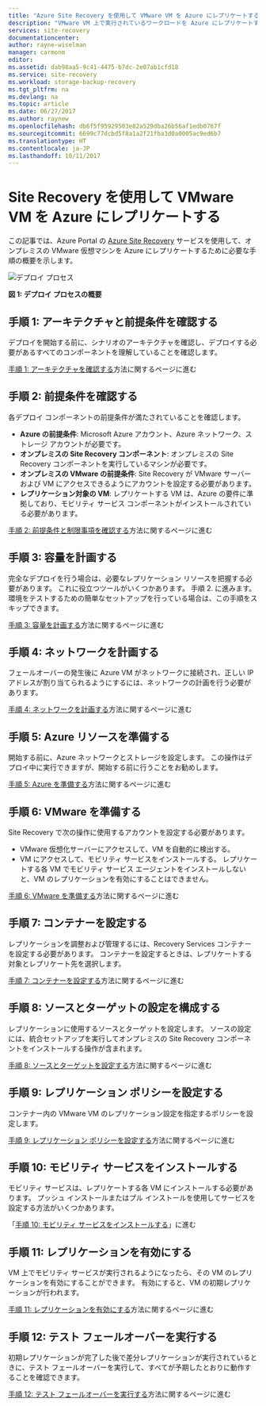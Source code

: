 ```yaml
---
title: "Azure Site Recovery を使用して VMware VM を Azure にレプリケートする | Microsoft Docs"
description: "VMware VM 上で実行されているワークロードを Azure にレプリケートするための手順の概要を示します"
services: site-recovery
documentationcenter: 
author: rayne-wiselman
manager: carmonm
editor: 
ms.assetid: dab98aa5-9c41-4475-b7dc-2e07ab1cfd18
ms.service: site-recovery
ms.workload: storage-backup-recovery
ms.tgt_pltfrm: na
ms.devlang: na
ms.topic: article
ms.date: 06/27/2017
ms.author: raynew
ms.openlocfilehash: db6f5f95929503e82a529dba26b56af1edb0767f
ms.sourcegitcommit: 6699c77dcbd5f8a1a2f21fba3d0a0005ac9ed6b7
ms.translationtype: HT
ms.contentlocale: ja-JP
ms.lasthandoff: 10/11/2017
---
```

# <a name="replicate-vmware-vms-to-azure-with-site-recovery"></a>Site Recovery を使用して VMware VM を Azure にレプリケートする

この記事では、Azure Portal の [Azure Site Recovery](site-recovery-overview.md) サービスを使用して、オンプレミスの VMware 仮想マシンを Azure にレプリケートするために必要な手順の概要を示します。


![デプロイ プロセス](./media/vmware-walkthrough-overview/vmware-to-azure-process.png)

**図 1: デプロイ プロセスの概要**

## <a name="step-1-review-architecture-and-prerequisites"></a>手順 1: アーキテクチャと前提条件を確認する

デプロイを開始する前に、シナリオのアーキテクチャを確認し、デプロイする必要があるすべてのコンポーネントを理解していることを確認します。

[手順 1: アーキテクチャを確認する](vmware-walkthrough-architecture.md)方法に関するページに進む


## <a name="step-2-review-prerequisites"></a>手順 2: 前提条件を確認する

各デプロイ コンポーネントの前提条件が満たされていることを確認します。

- **Azure の前提条件**: Microsoft Azure アカウント、Azure ネットワーク、ストレージ アカウントが必要です。
- **オンプレミスの Site Recovery コンポーネント**: オンプレミスの Site Recovery コンポーネントを実行しているマシンが必要です。
- **オンプレミスの VMware の前提条件**: Site Recovery が VMware サーバーおよび VM にアクセスできるようにアカウントを設定する必要があります。
- **レプリケーション対象の VM**: レプリケートする VM は、Azure の要件に準拠しており、モビリティ サービス コンポーネントがインストールされている必要があります。

[手順 2: 前提条件と制限事項を確認する](vmware-walkthrough-prerequisites.md)方法に関するページに進む

## <a name="step-3-plan-capacity"></a>手順 3: 容量を計画する

完全なデプロイを行う場合は、必要なレプリケーション リソースを把握する必要があります。 これに役立つツールがいくつかあります。 手順 2. に進みます。 環境をテストするための簡単なセットアップを行っている場合は、この手順をスキップできます。

[手順 3: 容量を計画する](vmware-walkthrough-capacity.md)方法に関するページに進む

## <a name="step-4-plan-networking"></a>手順 4: ネットワークを計画する

フェールオーバーの発生後に Azure VM がネットワークに接続され、正しい IP アドレスが割り当てられるようにするには、ネットワークの計画を行う必要があります。

[手順 4: ネットワークを計画する](vmware-walkthrough-network.md)方法に関するページに進む

##  <a name="step-5-prepare-azure-resources"></a>手順 5: Azure リソースを準備する

開始する前に、Azure ネットワークとストレージを設定します。 この操作はデプロイ中に実行できますが、開始する前に行うことをお勧めします。

[手順 5: Azure を準備する](vmware-walkthrough-prepare-azure.md)方法に関するページに進む


## <a name="step-6-prepare-vmware"></a>手順 6: VMware を準備する

Site Recovery で次の操作に使用するアカウントを設定する必要があります。

- VMware 仮想化サーバーにアクセスして、VM を自動的に検出する。
- VM にアクセスして、モビリティ サービスをインストールする。 レプリケートする各 VM でモビリティ サービス エージェントをインストールしないと、VM のレプリケーションを有効にすることはできません。

[手順 6: VMware を準備する](vmware-walkthrough-prepare-vmware.md)方法に関するページに進む

## <a name="step-7-set-up-a-vault"></a>手順 7: コンテナーを設定する

レプリケーションを調整および管理するには、Recovery Services コンテナーを設定する必要があります。 コンテナーを設定するときは、レプリケートする対象とレプリケート先を選択します。

[手順 7: コンテナーを設定する](vmware-walkthrough-create-vault.md)方法に関するページに進む

## <a name="step-8-configure-source-and-target-settings"></a>手順 8: ソースとターゲットの設定を構成する

レプリケーションに使用するソースとターゲットを設定します。 ソースの設定には、統合セットアップを実行してオンプレミスの Site Recovery コンポーネントをインストールする操作が含まれます。

[手順 8: ソースとターゲットを設定する](vmware-walkthrough-source-target.md)方法に関するページに進む

## <a name="step-9-set-up-a-replication-policy"></a>手順 9: レプリケーション ポリシーを設定する

コンテナー内の VMware VM のレプリケーション設定を指定するポリシーを設定します。

[手順 9: レプリケーション ポリシーを設定する](vmware-walkthrough-replication.md)方法に関するページに進む

## <a name="step-10-install-the-mobility-service"></a>手順 10: モビリティ サービスをインストールする

モビリティ サービスは、レプリケートする各 VM にインストールする必要があります。 プッシュ インストールまたはプル インストールを使用してサービスを設定する方法がいくつかあります。

「[手順 10: モビリティ サービスをインストールする](vmware-walkthrough-install-mobility.md)」に進む

## <a name="step-11-enable-replication"></a>手順 11: レプリケーションを有効にする

VM 上でモビリティ サービスが実行されるようになったら、その VM のレプリケーションを有効にすることができます。 有効にすると、VM の初期レプリケーションが行われます。

[手順 11: レプリケーションを有効にする](vmware-walkthrough-enable-replication.md)方法に関するページに進む

## <a name="step-12-run-a-test-failover"></a>手順 12: テスト フェールオーバーを実行する

初期レプリケーションが完了した後で差分レプリケーションが実行されているときに、テスト フェールオーバーを実行して、すべてが予期したとおりに動作することを確認できます。

[手順 12: テスト フェールオーバーを実行する](vmware-walkthrough-test-failover.md)方法に関するページに進む
